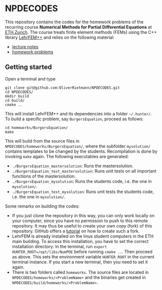 # NPDECODES
This repository contains the codes for the homework problems of the recurring course **Numerical Methods for Partial Differential Equations** at [ETH Zurich](https://ethz.ch/en.html). The course treats finite element methods (FEMs) using the C++ library [LehrFEM++](https://github.com/craffael/lehrfempp) and relies on the following material:
* [lecture notes](https://www.sam.math.ethz.ch/~grsam/NUMPDEFL/NUMPDE19.pdf)
* [homework problems](https://www.sam.math.ethz.ch/~grsam/NUMPDEFL/HOMEWORK/NPDEFL_Problems.pdf)

## Getting started
Open a terminal and type
```
git clone git@github.com:OliverRietmann/NPDECODES.git
cd NPDECODES/
mkdir build
cd build/
cmake ..
```
This will install LehrFEM++ and its dependencies into a folder `~/.hunter/`. To build a specific problem, say `BurgersEquation`, proceed as follows:
```
cd homeworks/BurgersEquation/
make
```
This will build from the source files in `NPDECODES/homeworks/BurgersEquation/`, where the subfolder `mysolution/` contains templates to be changed by the students. Recompilation is done by invoking `make` again. The following executables are generated:
* `./BurgersEquation_mastersolution`: Runs the mastersolution.
* `./BurgersEquation_test_mastersolution`: Runs unit tests on all important functions of the mastersolution.
* `./BurgersEquation_mysolution`: Runs the students code, i.e. the one in `mysolution/`.
* `./BurgersEquation_test_mysolution`: Runs unit tests the students code, i.e. the one in `mysolution/`.

Some remarks on building the codes:
* If you just clone the repository in this way, you can only work locally on your computer, since you have no permission to push to this remote repository. It may thus be useful to create your own copy (fork) of this repository. GitHub offers a [tutorial](https://help.github.com/en/github/getting-started-with-github/fork-a-repo) on how to create such a fork.
* LehrFEM is already installed on the linux student computers in the ETH main building. To access this installation, you have to set the correct installation directory: In the terminal, run `export HUNTER_ROOT=/opt/libs/NumPDE` before running `cmake ..`. Then proceed as above. This sets the environment variable `HUNTER_ROOT` in the current terminal instance. If you start a new terminal, then you need to set it again. 
* There is two folders called `homeworks`. The source files are located in `NPDECODES/homeworks/<ProblemName>` and the binaries get created in `NPDECODES/build/homeworks/<ProblemName>`.
